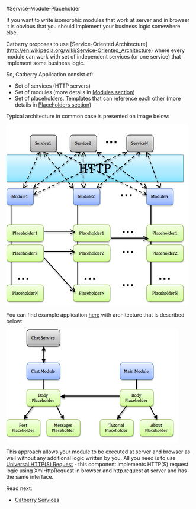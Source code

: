 #Service-Module-Placeholder

If you want to write isomorphic modules that work at server and in browser 
it is obvious that you should implement your business logic somewhere else.

Catberry proposes to use [Service-Oriented Architecture]
(http://en.wikipedia.org/wiki/Service-Oriented_Architecture) where every module 
can work with set of independent services (or one service) that implement 
some business logic.

So, Catberry Application consist of:

 * Set of services (HTTP servers)
 * Set of modules (more details in [Modules section](modules/index.md))
 * Set of placeholders. Templates that can reference each other 
 (more details in [Placeholders section](modules/index.md))

Typical architecture in common case is presented on image below:

![Catberry Application Architecture](images/smp.png)

You can find example application [here](../example) with architecture that is described below:

![Example Application Architecture](images/smp-chat.png)

This approach allows your module to be executed at server and browser as well 
without any additional logic written by you. All you need is to use 
[Universal HTTP(S) Request](services/universal-http-request.md) - 
this component implements HTTP(S) request logic using XmlHttpRequest in browser 
and http.request at server and has the same interface.

Read next:

* [Catberry Services](services/index.md)
